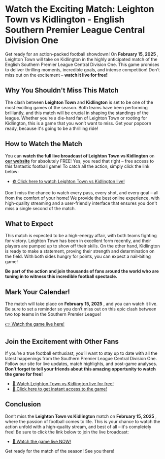 # Watch the Exciting Match: Leighton Town vs Kidlington - English Southern Premier League Central Division One

Get ready for an action-packed football showdown! On **February 15, 2025** , Leighton Town will take on Kidlington in the highly anticipated match of the English Southern Premier League Central Division One. This game promises to deliver thrilling moments, incredible goals, and intense competition! Don't miss out on the excitement – **watch it live for free!**

## Why You Shouldn't Miss This Match

The clash between **Leighton Town** and **Kidlington** is set to be one of the most exciting games of the season. Both teams have been performing brilliantly, and this match will be crucial in shaping the standings of the league. Whether you're a die-hard fan of Leighton Town or rooting for Kidlington, this is a game that you won’t want to miss. Get your popcorn ready, because it's going to be a thrilling ride!

## How to Watch the Match

You can **watch the full live broadcast of Leighton Town vs Kidlington** on [**our website**](https://tinyurl.com/livestreamfreeo?st=Leighton+Town+vs+Kidlington&si=ghc) for absolutely FREE! Yes, you read that right – free access to this fantastic football game! To catch all the action, simply click the link below:

- [⚽ Click here to watch Leighton Town vs Kidlington live!](https://tinyurl.com/livestreamfreeo?st=Leighton+Town+vs+Kidlington&si=ghc)

Don't miss the chance to watch every pass, every shot, and every goal – all from the comfort of your home! We provide the best online experience, with high-quality streaming and a user-friendly interface that ensures you don't miss a single second of the match.

## What to Expect

This match is expected to be a high-energy affair, with both teams fighting for victory. Leighton Town has been in excellent form recently, and their players are pumped up to show off their skills. On the other hand, Kidlington is ready to make a statement, proving their strength and determination on the field. With both sides hungry for points, you can expect a nail-biting game!

**Be part of the action and join thousands of fans around the world who are tuning in to witness this incredible football spectacle.**

## Mark Your Calendar!

The match will take place on **February 15, 2025** , and you can watch it live. Be sure to set a reminder so you don’t miss out on this epic clash between two top teams in the Southern Premier League!

[👉 Watch the game live here!](https://tinyurl.com/livestreamfreeo?st=Leighton+Town+vs+Kidlington&si=ghc)

## Join the Excitement with Other Fans

If you’re a true football enthusiast, you’ll want to stay up to date with all the latest happenings from the Southern Premier League Central Division One. Follow our site for live updates, match highlights, and post-game analyses. **Don’t forget to tell your friends about this amazing opportunity to watch the game for free!**

- [🌟 Watch Leighton Town vs Kidlington live for free!](https://tinyurl.com/livestreamfreeo?st=Leighton+Town+vs+Kidlington&si=ghc)
- [🚨 Click here to get instant access to the game!](https://tinyurl.com/livestreamfreeo?st=Leighton+Town+vs+Kidlington&si=ghc)

## Conclusion

Don’t miss the **Leighton Town vs Kidlington** match on **February 15, 2025** , where the passion of football comes to life. This is your chance to watch the action unfold with a high-quality stream, and best of all – it's completely free! Be sure to click the link below to join the live broadcast:

- [🎥 Watch the game live NOW!](https://tinyurl.com/livestreamfreeo?st=Leighton+Town+vs+Kidlington&si=ghc)

Get ready for the match of the season! See you there!
